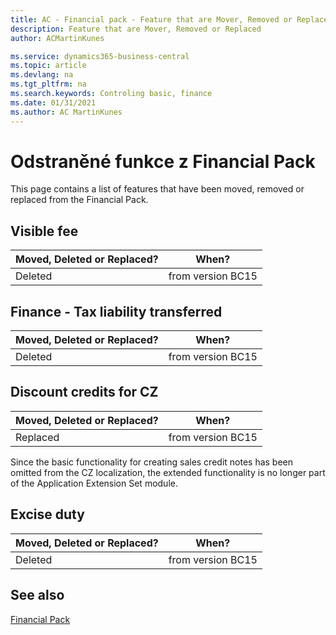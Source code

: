 ```yaml
---
title: AC - Financial pack - Feature that are Mover, Removed or Replaced | Microsoft Docs
description: Feature that are Mover, Removed or Replaced
author: ACMartinKunes

ms.service: dynamics365-business-central
ms.topic: article
ms.devlang: na
ms.tgt_pltfrm: na
ms.search.keywords: Controling basic, finance 
ms.date: 01/31/2021
ms.author: AC MartinKunes
---
```


# Odstraněné funkce z Financial Pack

This page contains a list of features that have been moved, removed or replaced from the Financial Pack.

## Visible fee


| Moved, Deleted or Replaced? | When? |
|----|----|
| Deleted | from version BC15 |


## Finance - Tax liability transferred


| Moved, Deleted or Replaced? | When? |
|----|----|
| Deleted | from version BC15 |


## Discount credits for CZ


| Moved, Deleted or Replaced? | When? |
|----|----|
| Replaced | from version BC15 |

Since the basic functionality for creating sales credit notes has been omitted from the CZ localization, the extended functionality is no longer part of the Application Extension Set module.

## Excise duty

| Moved, Deleted or Replaced? | When? |
|----|----|
| Deleted | from version BC15 |

## See also
[Financial Pack](ac-finance-pack.md)